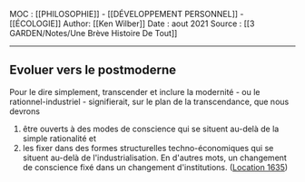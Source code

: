 MOC : [[PHILOSOPHIE]] - [[DÉVELOPPEMENT PERSONNEL]] - [[ÉCOLOGIE]]
Author: [[Ken Wilber]]
Date : aout 2021
Source : [[3 GARDEN/Notes/Une Brève Histoire De Tout]]
***

## Evoluer vers le postmoderne

Pour le dire simplement, transcender et inclure la modernité - ou le rationnel-industriel - signifierait, sur le plan de la transcendance, que nous devrons 
1) être ouverts à des modes de conscience qui se situent au-delà de la simple rationalité et 
2) les fixer dans des formes structurelles techno-économiques qui se situent au-delà de l'industrialisation. 
En d'autres mots, un changement de conscience fixé dans un changement d'institutions. ([Location 1635](https://readwise.io/to_kindle?action=open&asin=B07MQ681WQ&location=1635))